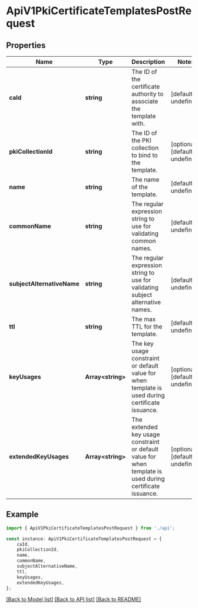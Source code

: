 # ApiV1PkiCertificateTemplatesPostRequest


## Properties

Name | Type | Description | Notes
------------ | ------------- | ------------- | -------------
**caId** | **string** | The ID of the certificate authority to associate the template with. | [default to undefined]
**pkiCollectionId** | **string** | The ID of the PKI collection to bind to the template. | [optional] [default to undefined]
**name** | **string** | The name of the template. | [default to undefined]
**commonName** | **string** | The regular expression string to use for validating common names. | [default to undefined]
**subjectAlternativeName** | **string** | The regular expression string to use for validating subject alternative names. | [default to undefined]
**ttl** | **string** | The max TTL for the template. | [default to undefined]
**keyUsages** | **Array&lt;string&gt;** | The key usage constraint or default value for when template is used during certificate issuance. | [optional] [default to undefined]
**extendedKeyUsages** | **Array&lt;string&gt;** | The extended key usage constraint or default value for when template is used during certificate issuance. | [optional] [default to undefined]

## Example

```typescript
import { ApiV1PkiCertificateTemplatesPostRequest } from './api';

const instance: ApiV1PkiCertificateTemplatesPostRequest = {
    caId,
    pkiCollectionId,
    name,
    commonName,
    subjectAlternativeName,
    ttl,
    keyUsages,
    extendedKeyUsages,
};
```

[[Back to Model list]](../README.md#documentation-for-models) [[Back to API list]](../README.md#documentation-for-api-endpoints) [[Back to README]](../README.md)
